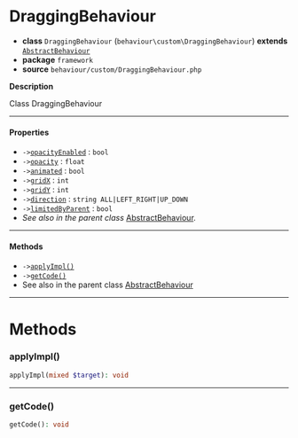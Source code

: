 # DraggingBehaviour

- **class** `DraggingBehaviour` (`behaviour\custom\DraggingBehaviour`) **extends** [`AbstractBehaviour`](https://github.com/jphp-compiler/develnext/blob/master/dn-app-framework/api-docs/classes/php/gui/framework/behaviour/custom/AbstractBehaviour.md)
- **package** `framework`
- **source** `behaviour/custom/DraggingBehaviour.php`

**Description**

Class DraggingBehaviour

---

#### Properties

- `->`[`opacityEnabled`](#prop-opacityenabled) : `bool`
- `->`[`opacity`](#prop-opacity) : `float`
- `->`[`animated`](#prop-animated) : `bool`
- `->`[`gridX`](#prop-gridx) : `int`
- `->`[`gridY`](#prop-gridy) : `int`
- `->`[`direction`](#prop-direction) : `string ALL|LEFT_RIGHT|UP_DOWN`
- `->`[`limitedByParent`](#prop-limitedbyparent) : `bool`
- *See also in the parent class* [AbstractBehaviour](https://github.com/jphp-compiler/develnext/blob/master/dn-app-framework/api-docs/classes/php/gui/framework/behaviour/custom/AbstractBehaviour.md).

---

#### Methods

- `->`[`applyImpl()`](#method-applyimpl)
- `->`[`getCode()`](#method-getcode)
- See also in the parent class [AbstractBehaviour](https://github.com/jphp-compiler/develnext/blob/master/dn-app-framework/api-docs/classes/php/gui/framework/behaviour/custom/AbstractBehaviour.md)

---
# Methods

<a name="method-applyimpl"></a>

### applyImpl()
```php
applyImpl(mixed $target): void
```

---

<a name="method-getcode"></a>

### getCode()
```php
getCode(): void
```